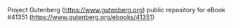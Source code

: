 Project Gutenberg (https://www.gutenberg.org) public repository for eBook #41351 (https://www.gutenberg.org/ebooks/41351)
